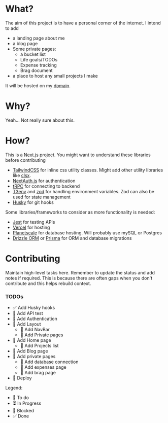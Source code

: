 # What?

The aim of this project is to have a personal corner of the internet. I intend to add

- a landing page about me
- a blog page
- Some private pages:
  - a bucket list
  - Life goals/TODOs
  - Expense tracking
  - Brag document
- a place to host any small projects I make

It will be hosted on my [domain](https://onkardeshpande.com).

# Why?

Yeah... Not really sure about this.

# How?

This is a [Next.js](https://nextjs.org/) project. You might want to understand these libraries before contributing

- [TailwindCSS](https://tailwindcss.com/) for inline css utility classes. Might add other utility libraries like [clsx](https://github.com/lukeed/clsx).
- [NextAuth.js](https://next-auth.js.org/) for authentication
- [tRPC](https://trpc.io/) for connecting to backend
- [T3env](https://env.t3.gg/) and [zod](https://zod.dev/) for handling environment variables. Zod can also be used for state management
- [Husky](https://typicode.github.io/husky/) for git hooks

Some libraries/frameworks to consider as more functionality is needed:

- [Jest](https://jestjs.io/) for testing APIs
- [Vercel](https://planetscale.com/) for hosting
- [Planetscale](https://planetscale.com/) for database hosting. Will probably use mySQL or Postgres
- [Drizzle ORM](https://orm.drizzle.team/) or [Prisma](https://www.prisma.io/) for ORM and database migrations

# Contributing

Maintain high-level tasks here. Remember to update the status and add notes if required. This is because there are often gaps when you don't contribute and this helps rebuild context.

### TODOs

- ✅ Add Husky hooks
- 💭 Add API test
- 💭 Add Authentication
- 💭 Add Layout
  - 💭 Add NavBar
  - 💭 Add Private pages
- 💭 Add Home page
  - 💭 Add Projects list
- 💭 Add Blog page
- 💭 Add private pages
  - 💭 Add database connection
  - 💭 Add expenses page
  - 💭 Add brag page
- 💭 Deploy

Legend:

- 💭 To do
- ⏳ In Progress
- 🚫 Blocked
- ✅ Done
